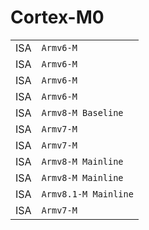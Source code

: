 # Cortex-M0

|||
| --- | --- |
| ISA | `Armv6-M` |
| ISA | `Armv6-M` |
| ISA | `Armv6-M` |
| ISA | `Armv6-M` |
| ISA | `Armv8-M Baseline` |
| ISA | `Armv7-M` |
| ISA | `Armv7-M` |
| ISA | `Armv8-M Mainline` |
| ISA | `Armv8-M Mainline` |
| ISA | `Armv8.1-M Mainline` |
| ISA | `Armv7-M` |
